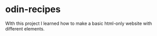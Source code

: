 # odin-recipes

WIth this project I learned how to make a basic html-only website with
different elements. 
